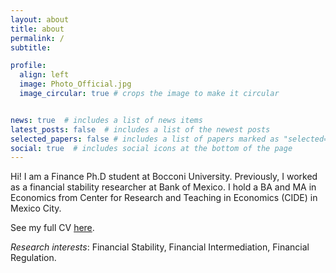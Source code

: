 ```yaml
---
layout: about
title: about
permalink: /
subtitle: 

profile:
  align: left
  image: Photo_Official.jpg
  image_circular: true # crops the image to make it circular


news: true  # includes a list of news items
latest_posts: false  # includes a list of the newest posts
selected_papers: false # includes a list of papers marked as "selected={true}"
social: true  # includes social icons at the bottom of the page
---
```


Hi! I am a Finance Ph.D student at Bocconi University. Previously, I worked as a financial stability researcher at Bank of Mexico. I hold a BA and MA in Economics from Center for Research and Teaching in Economics (CIDE) in Mexico City.


See my full CV <a href="https://github.com/majoarteaga/majoarteaga.github.io/blob/master/CV_29Sep2022.pdf">here</a>.


*Research interests*: Financial Stability, Financial Intermediation, Financial Regulation.

